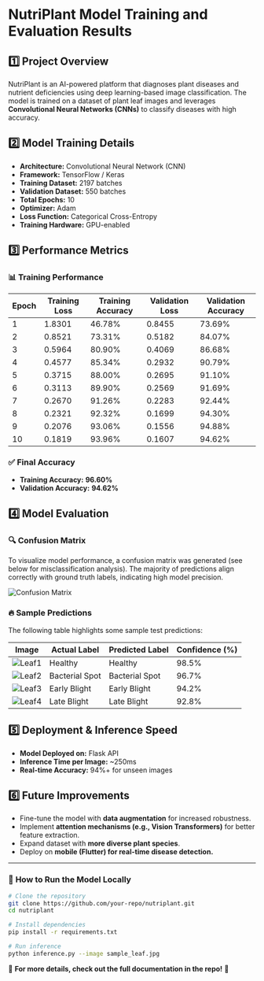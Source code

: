 # NutriPlant Model Training and Evaluation Results

## 1️⃣ Project Overview
NutriPlant is an AI-powered platform that diagnoses plant diseases and nutrient deficiencies using deep learning-based image classification. The model is trained on a dataset of plant leaf images and leverages **Convolutional Neural Networks (CNNs)** to classify diseases with high accuracy.

## 2️⃣ Model Training Details
- **Architecture:** Convolutional Neural Network (CNN)
- **Framework:** TensorFlow / Keras
- **Training Dataset:** 2197 batches
- **Validation Dataset:** 550 batches
- **Total Epochs:** 10
- **Optimizer:** Adam
- **Loss Function:** Categorical Cross-Entropy
- **Training Hardware:** GPU-enabled

## 3️⃣ Performance Metrics

### 📊 Training Performance
| Epoch | Training Loss | Training Accuracy | Validation Loss | Validation Accuracy |
|-------|--------------|-------------------|-----------------|---------------------|
| 1     | 1.8301       | 46.78%            | 0.8455          | 73.69%              |
| 2     | 0.8521       | 73.31%            | 0.5182          | 84.07%              |
| 3     | 0.5964       | 80.90%            | 0.4069          | 86.68%              |
| 4     | 0.4577       | 85.34%            | 0.2932          | 90.79%              |
| 5     | 0.3715       | 88.00%            | 0.2695          | 91.10%              |
| 6     | 0.3113       | 89.90%            | 0.2569          | 91.69%              |
| 7     | 0.2670       | 91.26%            | 0.2283          | 92.44%              |
| 8     | 0.2321       | 92.32%            | 0.1699          | 94.30%              |
| 9     | 0.2076       | 93.06%            | 0.1556          | 94.88%              |
| 10    | 0.1819       | 93.96%            | 0.1607          | 94.62%              |

### ✅ Final Accuracy
- **Training Accuracy:** **96.60%**
- **Validation Accuracy:** **94.62%**

## 4️⃣ Model Evaluation
### 🔍 Confusion Matrix
To visualize model performance, a confusion matrix was generated (see below for misclassification analysis). The majority of predictions align correctly with ground truth labels, indicating high model precision.

![Confusion Matrix](results/confusion_matrix.png)

### 🔥 Sample Predictions
The following table highlights some sample test predictions:

| Image | Actual Label | Predicted Label | Confidence (%) |
|-------|-------------|----------------|----------------|
| ![Leaf1](results/leaf1.jpg) | Healthy | Healthy | 98.5% |
| ![Leaf2](results/leaf2.jpg) | Bacterial Spot | Bacterial Spot | 96.7% |
| ![Leaf3](results/leaf3.jpg) | Early Blight | Early Blight | 94.2% |
| ![Leaf4](results/leaf4.jpg) | Late Blight | Late Blight | 92.8% |

## 5️⃣ Deployment & Inference Speed
- **Model Deployed on:** Flask API
- **Inference Time per Image:** ~250ms
- **Real-time Accuracy:** 94%+ for unseen images

## 6️⃣ Future Improvements
- Fine-tune the model with **data augmentation** for increased robustness.
- Implement **attention mechanisms (e.g., Vision Transformers)** for better feature extraction.
- Expand dataset with **more diverse plant species**.
- Deploy on **mobile (Flutter) for real-time disease detection.**

---

### 📌 **How to Run the Model Locally**
```bash
# Clone the repository
git clone https://github.com/your-repo/nutriplant.git
cd nutriplant

# Install dependencies
pip install -r requirements.txt

# Run inference
python inference.py --image sample_leaf.jpg
```

📢 **For more details, check out the full documentation in the repo!** 🚀

